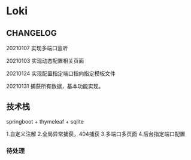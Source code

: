 # Loki

## CHANGELOG

  20210107 实现多端口监听
  
  20210103 实现动态配置相关页面
  
  20210124 实现配置指定端口指向指定模板文件
  
  20210131 捕获所有数据，基本功能实现。
  
## 技术栈

springboot + thymeleaf + sqlite

1.自定义注解
2.全局异常捕获，404捕获
3.多端口多页面
4.后台指定端口配置

### 待处理
